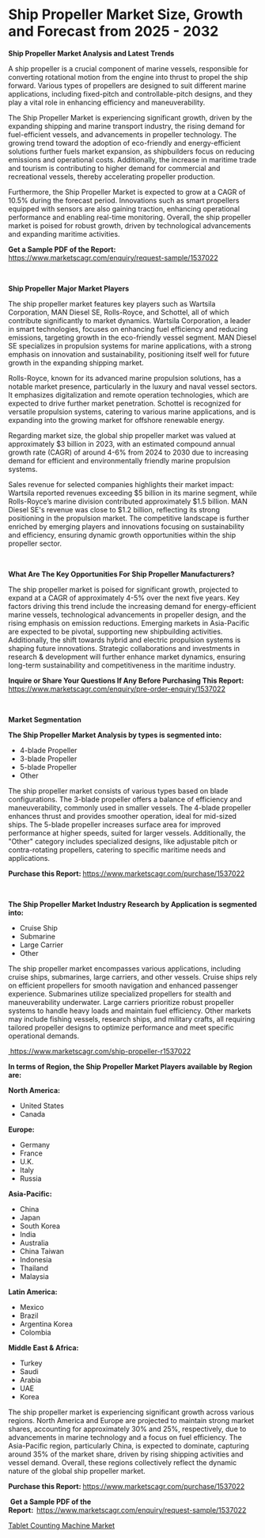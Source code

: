 <p><h1>Ship Propeller Market Size, Growth and Forecast from 2025 - 2032</h1></p><p><strong>Ship Propeller Market Analysis and Latest Trends</strong></p>
<p><p>A ship propeller is a crucial component of marine vessels, responsible for converting rotational motion from the engine into thrust to propel the ship forward. Various types of propellers are designed to suit different marine applications, including fixed-pitch and controllable-pitch designs, and they play a vital role in enhancing efficiency and maneuverability.</p><p>The Ship Propeller Market is experiencing significant growth, driven by the expanding shipping and marine transport industry, the rising demand for fuel-efficient vessels, and advancements in propeller technology. The growing trend toward the adoption of eco-friendly and energy-efficient solutions further fuels market expansion, as shipbuilders focus on reducing emissions and operational costs. Additionally, the increase in maritime trade and tourism is contributing to higher demand for commercial and recreational vessels, thereby accelerating propeller production.</p><p>Furthermore, the Ship Propeller Market is expected to grow at a CAGR of 10.5% during the forecast period. Innovations such as smart propellers equipped with sensors are also gaining traction, enhancing operational performance and enabling real-time monitoring. Overall, the ship propeller market is poised for robust growth, driven by technological advancements and expanding maritime activities.</p></p>
<p><strong>Get a Sample PDF of the Report:&nbsp;</strong> <a href="https://www.marketscagr.com/enquiry/request-sample/1537022?utm_campaign=1868&utm_medium=2&utm_source=Github&utm_content=ia&utm_term=22022025&utm_id=ship-propeller">https://www.marketscagr.com/enquiry/request-sample/1537022</a></p>
<p>&nbsp;</p>
<p><strong>Ship Propeller Major Market Players</strong></p>
<p><p>The ship propeller market features key players such as Wartsila Corporation, MAN Diesel SE, Rolls-Royce, and Schottel, all of which contribute significantly to market dynamics. Wartsila Corporation, a leader in smart technologies, focuses on enhancing fuel efficiency and reducing emissions, targeting growth in the eco-friendly vessel segment. MAN Diesel SE specializes in propulsion systems for marine applications, with a strong emphasis on innovation and sustainability, positioning itself well for future growth in the expanding shipping market.</p><p>Rolls-Royce, known for its advanced marine propulsion solutions, has a notable market presence, particularly in the luxury and naval vessel sectors. It emphasizes digitalization and remote operation technologies, which are expected to drive further market penetration. Schottel is recognized for versatile propulsion systems, catering to various marine applications, and is expanding into the growing market for offshore renewable energy.</p><p>Regarding market size, the global ship propeller market was valued at approximately $3 billion in 2023, with an estimated compound annual growth rate (CAGR) of around 4-6% from 2024 to 2030 due to increasing demand for efficient and environmentally friendly marine propulsion systems.</p><p>Sales revenue for selected companies highlights their market impact: Wartsila reported revenues exceeding $5 billion in its marine segment, while Rolls-Royce’s marine division contributed approximately $1.5 billion. MAN Diesel SE's revenue was close to $1.2 billion, reflecting its strong positioning in the propulsion market. The competitive landscape is further enriched by emerging players and innovations focusing on sustainability and efficiency, ensuring dynamic growth opportunities within the ship propeller sector.</p></p>
<p>&nbsp;</p>
<p><strong>What Are The Key Opportunities For Ship Propeller Manufacturers?</strong></p>
<p><p>The ship propeller market is poised for significant growth, projected to expand at a CAGR of approximately 4-5% over the next five years. Key factors driving this trend include the increasing demand for energy-efficient marine vessels, technological advancements in propeller design, and the rising emphasis on emission reductions. Emerging markets in Asia-Pacific are expected to be pivotal, supporting new shipbuilding activities. Additionally, the shift towards hybrid and electric propulsion systems is shaping future innovations. Strategic collaborations and investments in research & development will further enhance market dynamics, ensuring long-term sustainability and competitiveness in the maritime industry.</p></p>
<p><strong>Inquire or Share Your Questions If Any Before Purchasing This Report:</strong> <a href="https://www.marketscagr.com/enquiry/pre-order-enquiry/1537022?utm_campaign=1868&utm_medium=2&utm_source=Github&utm_content=ia&utm_term=22022025&utm_id=ship-propeller">https://www.marketscagr.com/enquiry/pre-order-enquiry/1537022</a></p>
<p>&nbsp;</p>
<p><strong>Market Segmentation</strong></p>
<p><strong>The Ship Propeller Market Analysis by types is segmented into:</strong></p>
<p><ul><li>4-blade Propeller</li><li>3-blade Propeller</li><li>5-blade Propeller</li><li>Other</li></ul></p>
<p><p>The ship propeller market consists of various types based on blade configurations. The 3-blade propeller offers a balance of efficiency and maneuverability, commonly used in smaller vessels. The 4-blade propeller enhances thrust and provides smoother operation, ideal for mid-sized ships. The 5-blade propeller increases surface area for improved performance at higher speeds, suited for larger vessels. Additionally, the "Other" category includes specialized designs, like adjustable pitch or contra-rotating propellers, catering to specific maritime needs and applications.</p></p>
<p><strong>Purchase this Report:&nbsp;</strong><a href="https://www.marketscagr.com/purchase/1537022?utm_campaign=1868&utm_medium=2&utm_source=Github&utm_content=ia&utm_term=22022025&utm_id=ship-propeller">https://www.marketscagr.com/purchase/1537022</a></p>
<p>&nbsp;</p>
<p><strong>The Ship Propeller Market Industry Research by Application is segmented into:</strong></p>
<p><ul><li>Cruise Ship</li><li>Submarine</li><li>Large Carrier</li><li>Other</li></ul></p>
<p><p>The ship propeller market encompasses various applications, including cruise ships, submarines, large carriers, and other vessels. Cruise ships rely on efficient propellers for smooth navigation and enhanced passenger experience. Submarines utilize specialized propellers for stealth and maneuverability underwater. Large carriers prioritize robust propeller systems to handle heavy loads and maintain fuel efficiency. Other markets may include fishing vessels, research ships, and military crafts, all requiring tailored propeller designs to optimize performance and meet specific operational demands.</p></p>
<p><a href="https://www.marketscagr.com/ship-propeller-r1537022?utm_campaign=1868&utm_medium=2&utm_source=Github&utm_content=ia&utm_term=22022025&utm_id=ship-propeller">&nbsp;https://www.marketscagr.com/ship-propeller-r1537022</a></p>
<p><strong>In terms of Region, the Ship Propeller Market Players available by Region are:</strong></p>
<p>
    <p> <strong> North America: </strong>
        <ul>
            <li>United States</li>
            <li>Canada</li>
        </ul>
        </p> 
    <p> <strong> Europe: </strong>
        <ul>
            <li>Germany</li>
            <li>France</li>
            <li>U.K.</li>
            <li>Italy</li>
            <li>Russia</li>
        </ul>
        </p> 
    <p> <strong> Asia-Pacific: </strong>
        <ul>
            <li>China</li>
            <li>Japan</li>
            <li>South Korea</li>
            <li>India</li>
            <li>Australia</li>
            <li>China Taiwan</li>
            <li>Indonesia</li>
            <li>Thailand</li>
            <li>Malaysia</li>
        </ul>
        </p> 
    <p> <strong> Latin America: </strong>
        <ul>
            <li>Mexico</li>
            <li>Brazil</li>
            <li>Argentina Korea</li>
            <li>Colombia</li>
        </ul>
        </p> 
    <p> <strong> Middle East & Africa: </strong>
        <ul>
            <li>Turkey</li>
            <li>Saudi</li>
            <li>Arabia</li>
            <li>UAE</li>
            <li>Korea</li>
        </ul>
    </p>
    </p>
<p><p>The ship propeller market is experiencing significant growth across various regions. North America and Europe are projected to maintain strong market shares, accounting for approximately 30% and 25%, respectively, due to advancements in marine technology and a focus on fuel efficiency. The Asia-Pacific region, particularly China, is expected to dominate, capturing around 35% of the market share, driven by rising shipping activities and vessel demand. Overall, these regions collectively reflect the dynamic nature of the global ship propeller market.</p></p>
<p><strong>Purchase this Report: </strong><a href="https://www.marketscagr.com/purchase/1537022?utm_campaign=1868&utm_medium=2&utm_source=Github&utm_content=ia&utm_term=22022025&utm_id=ship-propeller">https://www.marketscagr.com/purchase/1537022</a></p>
<p>&nbsp;<strong>Get a Sample PDF of the Report:&nbsp;&nbsp;</strong><a href="https://www.marketscagr.com/enquiry/request-sample/1537022?utm_campaign=1868&utm_medium=2&utm_source=Github&utm_content=ia&utm_term=22022025&utm_id=ship-propeller">https://www.marketscagr.com/enquiry/request-sample/1537022</a></p>
<p><strong></strong></p>
<p><p><a href="https://github.com/Krish2023na/Market-Research-Report-List-7/blob/main/tablet-counting-machine-market.md?utm_campaign=1868&utm_medium=2&utm_source=Github&utm_content=ia&utm_term=22022025&utm_id=ship-propeller">Tablet Counting Machine Market</a></p></p>